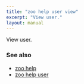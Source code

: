 ```yaml
---
title: "zoo help user view"
excerpt: "View user."
layout: manual
---
```


View user.

### See also

* [zoo help](./zoo_help)
* [zoo help user](./zoo_help_user)